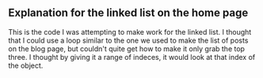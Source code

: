 ## Explanation for the linked list on the home page

 <!-- const range = [0, 1, 2]
  <ul>
    <% for(var slug in range){ %>
      <a href="/posts/<%= slug %>">
          <%= public.posts._data[slug].title %></a>


  </ul> -->
  <!-- This is where I was trying to get the linked list of most recent posts,
  but couldn't figure out how to make a loop out of it.  -->

  This is the code I was attempting to make work for the linked list. I thought
  that I could use a loop similar to the one we used to make the list of posts on the blog page, but couldn't quite get how to make it only grab the top three. I thought by giving it a range of indeces, it would look at that index of the object. 